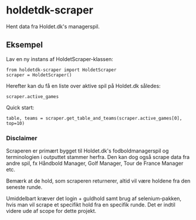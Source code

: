 # holdetdk-scraper
Hent data fra Holdet.dk's managerspil.

## Eksempel
Lav en ny instans af HoldetScraper-klassen:

```
from holdetdk-scraper import HoldetScraper
scraper = HoldetScraper()
```

Herefter kan du få en liste over aktive spil på Holdet.dk således:
```
scraper.active_games
```

Quick start:

```
table, teams = scraper.get_table_and_teams(scraper.active_games[0], top=10)
```

### Disclaimer
Scraperen er primært bygget til Holdet.dk's fodboldmanagerspil og terminologien i outputtet stammer herfra.
Den kan dog også scrape data fra andre spil, fx Håndbold Manager, Golf Manager, Tour de France Manager etc.


Bemærk at de hold, som scraperen returnerer, altid vil være holdene fra den seneste runde.

Umiddelbart kræver det login + guldhold samt brug af selenium-pakken, hvis man vil scrape et specifikt hold fra en specifik runde. Det er indtil videre ude af scope for dette projekt.

